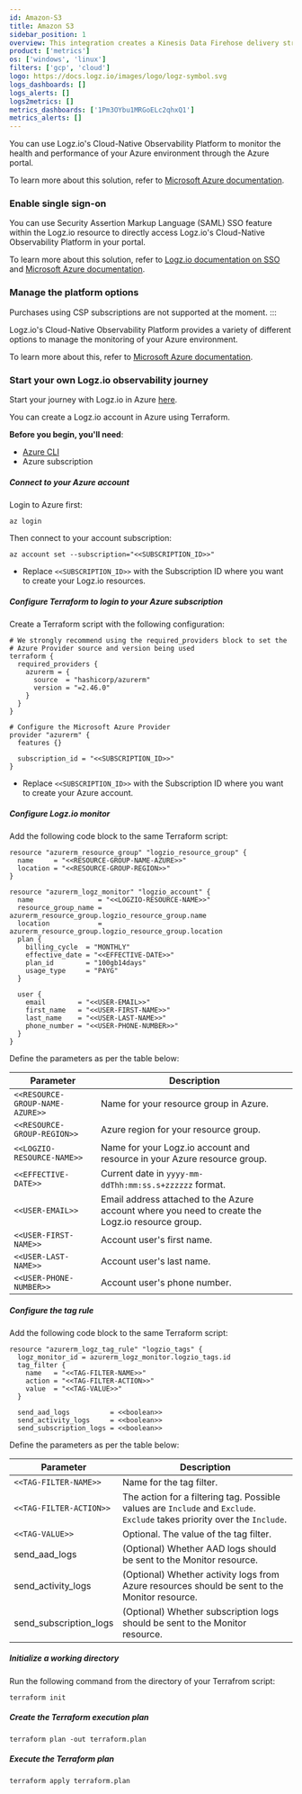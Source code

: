 ```yaml
---
id: Amazon-S3
title: Amazon S3
sidebar_position: 1
overview: This integration creates a Kinesis Data Firehose delivery stream that links to your Amazon S3 metrics stream and then sends the metrics to your Logz.io account. It also creates a Lambda function that adds AWS namespaces to the metric stream, and a Lambda function that collects and ships the resources' tags.
product: ['metrics']
os: ['windows', 'linux']
filters: ['gcp', 'cloud']
logo: https://docs.logz.io/images/logo/logz-symbol.svg
logs_dashboards: []
logs_alerts: []
logs2metrics: []
metrics_dashboards: ['1Pm3OYbu1MRGoELc2qhxQ1']
metrics_alerts: []
---
```


 

You can use Logz.io's Cloud-Native Observability Platform to monitor the health and performance of your Azure environment through the Azure portal.

To learn more about this solution, refer to [Microsoft Azure documentation](https://docs.microsoft.com/en-us/azure/partner-solutions/logzio/overview).

### Enable single sign-on

You can use Security Assertion Markup Language (SAML) SSO feature within the Logz.io resource to directly access Logz.io's Cloud-Native Observability Platform in your portal.

To learn more about this solution, refer to [Logz.io documentation on SSO](https://docs.logz.io/user-guide/users/single-sign-on/azure_marketplace_liftr.html) and [Microsoft Azure documentation](https://docs.microsoft.com/en-us/azure/partner-solutions/logzio/setup-sso).


### Manage the platform options

Purchases using CSP subscriptions are not supported at the moment.
:::

Logz.io's Cloud-Native Observability Platform provides a variety of different options to manage the monitoring of your Azure environment.

To learn more about this, refer to [Microsoft Azure documentation](https://docs.microsoft.com/en-us/azure/partner-solutions/logzio/manage).

### Start your own Logz.io observability journey

Start your journey with Logz.io in Azure [here](https://portal.azure.com/#create/logz.logzio_via_liftr/preview).

 

You can create a Logz.io account in Azure using Terraform.


**Before you begin, you'll need**:

* [Azure CLI](https://docs.microsoft.com/en-us/cli/azure/install-azure-cli)
* Azure subscription


 

##### Connect to your Azure account

Login to Azure first:

```shell
az login
```

Then connect to your account subscription:


```shell
az account set --subscription="<<SUBSCRIPTION_ID>>"
```

* Replace `<<SUBSCRIPTION_ID>>` with the Subscription ID where you want to create your Logz.io resources.

##### Configure Terraform to login to your Azure subscription

Create a Terraform script with the following configuration:

```
# We strongly recommend using the required_providers block to set the
# Azure Provider source and version being used
terraform {
  required_providers {
    azurerm = {
      source  = "hashicorp/azurerm"
      version = "=2.46.0"
    }
  }
}

# Configure the Microsoft Azure Provider
provider "azurerm" {
  features {}

  subscription_id = "<<SUBSCRIPTION_ID>>"
}
```

* Replace `<<SUBSCRIPTION_ID>>` with the Subscription ID where you want to create your Azure account.


##### Configure Logz.io monitor

Add the following code block to the same Terraform script:

```
resource "azurerm_resource_group" "logzio_resource_group" {
  name     = "<<RESOURCE-GROUP-NAME-AZURE>>"
  location = "<<RESOURCE-GROUP-REGION>>"
}

resource "azurerm_logz_monitor" "logzio_account" {
  name                = "<<LOGZIO-RESOURCE-NAME>>"
  resource_group_name = azurerm_resource_group.logzio_resource_group.name
  location            = azurerm_resource_group.logzio_resource_group.location
  plan {
    billing_cycle  = "MONTHLY"
    effective_date = "<<EFFECTIVE-DATE>>"
    plan_id        = "100gb14days"
    usage_type     = "PAYG"
  }

  user {
    email        = "<<USER-EMAIL>>"
    first_name   = "<<USER-FIRST-NAME>>"
    last_name    = "<<USER-LAST-NAME>>"
    phone_number = "<<USER-PHONE-NUMBER>>"
  }
}
```

Define the parameters as per the table below:

| Parameter | Description |
|---|---|
| `<<RESOURCE-GROUP-NAME-AZURE>>` | Name for your resource group in Azure. |
| `<<RESOURCE-GROUP-REGION>>` | Azure region for your resource group. |
| `<<LOGZIO-RESOURCE-NAME>>` | Name for your Logz.io account and resource in your Azure resource group. |
| `<<EFFECTIVE-DATE>>` | Current date in `yyyy-mm-ddThh:mm:ss.s+zzzzzz` format. |
| `<<USER-EMAIL>>` | Email address attached to the Azure account where you need to create the Logz.io resource group. |
| `<<USER-FIRST-NAME>>` | Account user's first name. |
| `<<USER-LAST-NAME>>` | Account user's last name. |
| `<<USER-PHONE-NUMBER>>` | Account user's phone number. |



##### Configure the tag rule

Add the following code block to the same Terraform script:

```
resource "azurerm_logz_tag_rule" "logzio_tags" {
  logz_monitor_id = azurerm_logz_monitor.logzio_tags.id
  tag_filter {
    name   = "<<TAG-FILTER-NAME>>"
    action = "<<TAG-FILTER-ACTION>>"
    value  = "<<TAG-VALUE>>"
  }

  send_aad_logs          = <<boolean>>
  send_activity_logs     = <<boolean>>
  send_subscription_logs = <<boolean>>
```

Define the parameters as per the table below:

| Parameter | Description |
|---|---|
| `<<TAG-FILTER-NAME>>` | Name for the tag filter. |
| `<<TAG-FILTER-ACTION>>` | The action for a filtering tag. Possible values are `Include` and `Exclude`. `Exclude` takes priority over the `Include`. |
| `<<TAG-VALUE>>` | Optional. The value of the tag filter. |
| send_aad_logs | (Optional) Whether AAD logs should be sent to the Monitor resource. |
| send_activity_logs | (Optional) Whether activity logs from Azure resources should be sent to the Monitor resource. |
| send_subscription_logs | (Optional) Whether subscription logs should be sent to the Monitor resource. |

  
  

##### Initialize a working directory

Run the following command from the directory of your Terrafrom script:

```shell
terraform init
```

##### Create the Terraform execution plan

```shell
terraform plan -out terraform.plan
```

##### Execute the Terraform plan

```shell
terraform apply terraform.plan
```


  
